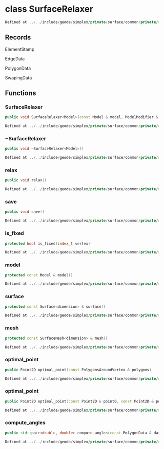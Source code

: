 # class SurfaceRelaxer

```cpp
Defined at ../../include/geode/simplex/private/surface/common/private/relaxer.h#44
```

## Records

ElementStamp

EdgeData

PolygonData

SwapingData



## Functions

### SurfaceRelaxer

```cpp
public void SurfaceRelaxer<Model>(const Model & model, ModelModifier & modifier, const Surface<dimension> & surface, const SurfaceRelaxerOptions<dimension> & options)
```

```cpp
Defined at ../../include/geode/simplex/private/surface/common/private/relaxer.h#115
```

### ~SurfaceRelaxer

```cpp
public void ~SurfaceRelaxer<Model>()
```

```cpp
Defined at ../../include/geode/simplex/private/surface/common/private/relaxer.h#148
```

### relax

```cpp
public void relax()
```

```cpp
Defined at ../../include/geode/simplex/private/surface/common/private/relaxer.h#158
```

### save

```cpp
public void save()
```

```cpp
Defined at ../../include/geode/simplex/private/surface/common/private/relaxer.h#178
```

### is_fixed

```cpp
protected bool is_fixed(index_t vertex)
```

```cpp
Defined at ../../include/geode/simplex/private/surface/common/private/relaxer.h#194
```

### model

```cpp
protected const Model & model()
```

```cpp
Defined at ../../include/geode/simplex/private/surface/common/private/relaxer.h#199
```

### surface

```cpp
protected const Surface<dimension> & surface()
```

```cpp
Defined at ../../include/geode/simplex/private/surface/common/private/relaxer.h#204
```

### mesh

```cpp
protected const SurfaceMesh<dimension> & mesh()
```

```cpp
Defined at ../../include/geode/simplex/private/surface/common/private/relaxer.h#209
```

### optimal_point

```cpp
public Point2D optimal_point(const PolygonsAroundVertex & polygons)
```

```cpp
Defined at ../../include/geode/simplex/private/surface/common/private/relaxer.h#320
```

### optimal_point

```cpp
public Point2D optimal_point(const Point2D & point0, const Point2D & point1)
```

```cpp
Defined at ../../include/geode/simplex/private/surface/common/private/relaxer.h#341
```

### compute_angles

```cpp
public std::pair<double, double> compute_angles(const PolygonData & data)
```

```cpp
Defined at ../../include/geode/simplex/private/surface/common/private/relaxer.h#716
```



